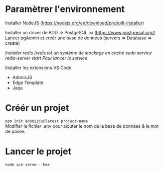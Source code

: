 # Paramètrer l'environnement 

Installer NodeJS (https://nodejs.org/en/download/prebuilt-installer)  

Installer un driver de BDD => PostgeSQL ici (https://www.postgresql.org/)  
Lancer pgAdmin et créér une base de données (servers => Database => create)  

_Installer redis (redis.io) un système de stockage en cache_ 
	_sudo service redis-server start_
	_Pour lancer le service_

Installer les extensions VS Code 
* AdonisJS
* Edge Template
* Japa

# Créér un projet 

```npm init adonisjs@latest project-name```  
Modifier le fichier .env pour ajouter le nom de la base de données & le mot de passe. 

# Lancer le projet 

```node ace serve --hmr ```





